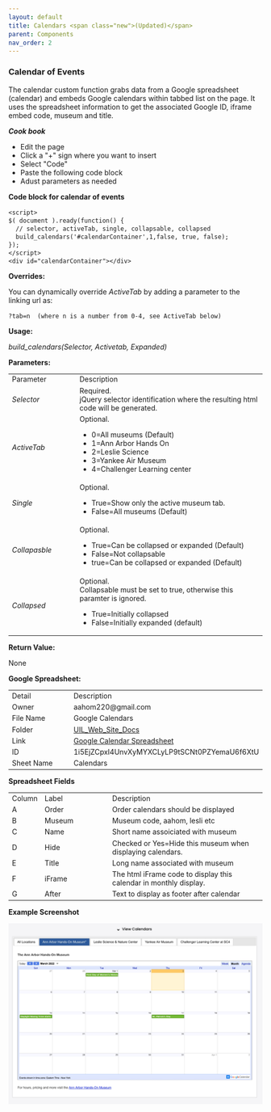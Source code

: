 ```yaml
---
layout: default
title: Calendars <span class="new">(Updated)</span>
parent: Components 
nav_order: 2
---
```


### Calendar of Events

The calendar custom function grabs data from a Google spreadsheet (calendar) and embeds Google calendars within tabbed list on the page.  It uses the spreadsheet information to get the associated Google ID, iframe embed code, museum and title.

***Cook book***
- Edit the page
- Click a "+" sign where you want to insert 
- Select "Code"
- Paste the following code block
- Adust parameters as needed

**Code block for calendar of events**
```
<script>
$( document ).ready(function() { 
  // selector, activeTab, single, collapsable, collapsed 
  build_calendars('#calendarContainer',1,false, true, false);
});
</script>
<div id="calendarContainer"></div>
``` 

**Overrides:**

You can dynamically override *ActiveTab* by adding a parameter to the linking url as:

```
?tab=n  (where n is a number from 0-4, see ActiveTab below)
```

**Usage:**

*build_calendars(Selector, Activetab, Expanded)*

**Parameters:**

<table class="ws-table-all notranslate"> 
  <tbody>
    <tr class="tableTop">
     <td style="width:120px">Parameter</td>
     <td>Description</td>
    </tr>
    <tr>
      <td><em>Selector</em></td>
      <td>Required.<br>jQuery selector identification where the resulting html code will be generated.</td>
    </tr>
    <tr class="w3-white">
      <td><em>ActiveTab</em></td>
      <td>Optional.
        <ul>
          <li>0=All museums (Default)</li>
          <li>1=Ann Arbor Hands On</li>
          <li>2=Leslie Science</li>
          <li>3=Yankee Air Museum</li>
          <li>4=Challenger Learning center</li>
        </ul>
     </td>
    </tr>
    <tr>
      <td><em>Single</em></td>
      <td>Optional.
        <ul>
          <li>True=Show only the active museum tab.</li>
          <li>False=All museums (Default)</li>
        </ul>
      </td>
    </tr>
    <tr>
      <td><em>Collapasble</em></td>
      <td>Optional.
        <ul>
          <li>True=Can be collapsed or expanded (Default)</li>
          <li>False=Not collapsable</li><li>true=Can be collapsed or expanded (Default)</li>
        </ul>
      </td>
    </tr>
    <tr>
      <td><em>Collapsed</em></td>
      <td>Optional.<br>
      Collapsable must be set to true, otherwise this paramter is ignored.
        <ul>
          <li>True=Initially collapsed</li>
          <li>False=Initially expanded (default)</li>
        </ul>
      </td>
    </tr>
  </tbody>
</table>

**Return Value:**

None

**Google Spreadsheet:**

<table class="ws-table-all notranslate"> 
  <tbody>
    <tr class="tableTop">
     <td style="width:120px">Detail</td>
     <td>Description</td>
    </tr>
    <tr>
      <td>Owner</td>
      <td>aahom220@gmail.com</td>
    </tr>
    <tr>
      <td>File Name</td>
      <td>Google Calendars</td>
    </tr>
    <tr>
      <td>Folder</td>
      <td><a href="https://drive.google.com/drive/folders/1YaVLSr9quHsbMDChBrlZUjpI_ZeG0cG-" target="_blank">UIL_Web_Site_Docs</a></td>
    </tr>
    <tr>
      <td>Link</td>
      <td><a href="https://docs.google.com/spreadsheets/d/1i5EjZCpxI4UnvXyMYXCLyLP9tSCNt0PZYemaU6f6XtU/edit#gid=0" target="_blank">Google Calendar Spreadsheet</a></td>
    </tr>
    <tr>
      <td>ID</td>
      <td>1i5EjZCpxI4UnvXyMYXCLyLP9tSCNt0PZYemaU6f6XtU</td>
    </tr>
    <tr>
      <td>Sheet Name</td>
      <td>Calendars</td>
    </tr>
  </tbody>
</table>

**Spreadsheet Fields**

<table class="ws-table-all notranslate"> 
  <tbody>
    <tr class="tableTop">
    <td style="width:20px">Column</td>
    <td style="width:120px">Label</td>
    <td>Description</td>
    </tr>
    <tr>
    <td>A</td>
    <td>Order</td>
    <td>Order calendars should be displayed</td>
  </tr>
  <tr>
    <td>B</td>
    <td>Museum</td>
    <td>Museum code, aahom, lesli etc</td>
  </tr>
  <tr>
    <td>C</td>
    <td>Name</td>
    <td>Short name assoiciated with museum</td>
  </tr>
  <tr>
    <td>D</td>
    <td>Hide</td>
    <td>Checked or Yes=Hide this museum when displaying calendars.</td>
    </tr>
    <tr>
    <td>E</td>
    <td>Title</td>
    <td>Long name associated with museum</td>
    </tr>
    <tr>
    <td>F</td>
    <td>iFrame</td>
    <td>The html iFrame code to display this calendar in monthly display.</td>
  </tr>
    <tr>
    <td>G</td>
    <td>After</td>
    <td>Text to display as footer after calendar</td>
    </tr>
  </tbody>
</table>

**Example Screenshot**

![Alt Calendar](../../assets/images/calendar.jpg "Calendar")